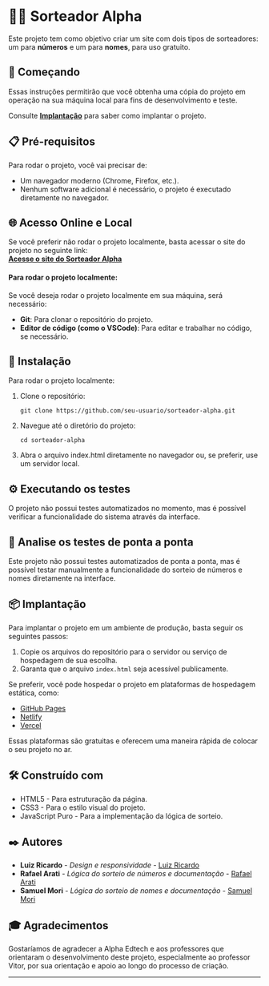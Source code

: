 # 🧑‍💻 Sorteador Alpha

Este projeto tem como objetivo criar um site com dois tipos de sorteadores: um para **números** e um para **nomes**, para uso gratuito.

## 🚀 Começando

Essas instruções permitirão que você obtenha uma cópia do projeto em operação na sua máquina local para fins de desenvolvimento e teste.

Consulte **[Implantação](#-implanta%C3%A7%C3%A3o)** para saber como implantar o projeto.


## 📋 Pré-requisitos

Para rodar o projeto, você vai precisar de:

- Um navegador moderno (Chrome, Firefox, etc.).
- Nenhum software adicional é necessário, o projeto é executado diretamente no navegador.

  
## 🌐 Acesso Online e Local
Se você preferir não rodar o projeto localmente, basta acessar o site do projeto no seguinte link:  
[**Acesse o site do Sorteador Alpha**](linkprovisorioporenquanto)

#### Para rodar o projeto localmente:

Se você deseja rodar o projeto localmente em sua máquina, será necessário:

- **Git**: Para clonar o repositório do projeto.
- **Editor de código (como o VSCode)**: Para editar e trabalhar no código, se necessário.


## 🔧 Instalação

Para rodar o projeto localmente:

1. Clone o repositório:

   ```
   git clone https://github.com/seu-usuario/sorteador-alpha.git
   ```
   
2. Navegue até o diretório do projeto:

   ```
   cd sorteador-alpha
   ```
   
3. Abra o arquivo index.html diretamente no navegador ou, se preferir, use um servidor local.


## ⚙️ Executando os testes

O projeto não possui testes automatizados no momento, mas é possível verificar a funcionalidade do sistema através da interface.


## 🔩 Analise os testes de ponta a ponta

Este projeto não possui testes automatizados de ponta a ponta, mas é possível testar manualmente a funcionalidade do sorteio de números e nomes diretamente na interface.


## 📦 Implantação

Para implantar o projeto em um ambiente de produção, basta seguir os seguintes passos:

1. Copie os arquivos do repositório para o servidor ou serviço de hospedagem de sua escolha.
2. Garanta que o arquivo `index.html` seja acessível publicamente.
   
Se preferir, você pode hospedar o projeto em plataformas de hospedagem estática, como:

- [GitHub Pages](https://pages.github.com/)
- [Netlify](https://www.netlify.com/)
- [Vercel](https://vercel.com/)

Essas plataformas são gratuitas e oferecem uma maneira rápida de colocar o seu projeto no ar.


## 🛠️ Construído com

* HTML5 - Para estruturação da página.
* CSS3 - Para o estilo visual do projeto.
* JavaScript Puro - Para a implementação da lógica de sorteio.


## ✒️ Autores

* **Luiz Ricardo** - *Design e responsividade* - [Luiz Ricardo](https://github.com/luizricardomaciel)
* **Rafael Arati** - *Lógica do sorteio de números e documentação* - [Rafael Arati](https://github.com/rafa-arati)
* **Samuel Mori** - *Lógica do sorteio de nomes e documentação* - [Samuel Mori](https://github.com/SamuelMori)


## 🎓 Agradecimentos

Gostaríamos de agradecer a Alpha Edtech e aos professores que orientaram o desenvolvimento deste projeto, especialmente ao professor Vitor, por sua orientação e apoio ao longo do processo de criação.

---
